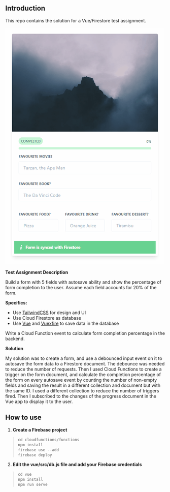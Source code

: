 ## Introduction

This repo contains the solution for a Vue/Firestore test assignment.

![](demo.gif)

**Test Assignment Description**

Build a form with 5 fields with autosave ability and show the percentage of form completion to the user. Assume each field accounts for 20% of the form.

**Specifics:**

- Use [TailwindCSS](https://tailwindcss.com/) for design and UI
- Use Cloud Firestore as database
- Use [Vue](https://vuejs.org) and [Vuexfire](https://vuefire.vuejs.org/vuexfire) to save data in the database

Write a Cloud Function event to calculate form completion percentage in the backend.

**Solution**

My solution was to create a form, and use a debounced input event on it to autosave the form data to a Firestore document. The debounce was needed to reduce the number of requests. Then I used Cloud Functions to create a trigger on the form document, and calculate the completion percentage of the form on every autosave event by counting the number of non-empty fields and saving the result in a different collection and document but with the same ID. I used a different collection to reduce the number of triggers fired. Then I subscribed to the changes of the progress document in the Vue app to display it to the user.

## How to use

 1. **Create a Firebase project**

>     cd cloudfunctions/functions
>     npm install
>     firebase use --add
>     firebase deploy

 2. **Edit the vue/src/db.js file and add your Firebase credentials**

>     cd vue
>     npm install
>     npm run serve
